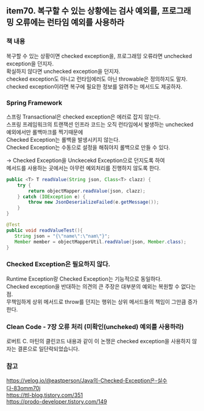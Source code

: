 ## item70. 복구할 수 있는 상황에는 검사 예외를, 프로그래밍 오류에는 런타임 예외를 사용하라

### 책 내용
복구할 수 있는 상황이면 checked exception을, 프로그래밍 오류라면 unchecked exception을 던지자.  
확실하지 않다면 unchecked exception을 던지자.  
checked exception도 아니고 런타임에러도 아닌 throwable은 정의하지도 말자.  
checked exception이라면 복구에 필요한 정보를 알려주는 메서드도 제공하자.  


### Spring Framework  
스프링 Transactional은 checked exception은 에러로 잡지 않는다.  
스프링 프레임워크의 트랜잭션 인프라 코드는 오직 런타임에서 발생하는 unchecked 예외에서만 롤백마크를 찍기때문에  
Checked Exception는 롤백을 발생시키지 않는다.  
Checked Exception는 수동으로 설정을 해줘야지 롤백으로 만들 수 있다.  

-> Checked Exception을 Unckecekd Exception으로 던지도록 하여  
메서드를 사용하는 곳에서는 아무런 예외처리를 진행하지 않도록 한다.  
~~~java
public <T> T readValue(String json, Class<T> clazz) {
	try {
		return objectMapper.readValue(json, clazz);
	} catch (IOException e) {
		throw new JsonDeserializeFailed(e.getMessage());
	}
}
~~~
~~~java
@Test
public void readValueTest(){
   String json = "{\"name\":\"nam\"}";
   Member member = objectMapperUtil.readValue(json, Member.class);
}
~~~


### Checked Exception은 필요하지 않다.  
Runtime Exception랑 Checked Exception는 기능적으로 동일하다.  
Checked exception을 반대하는 의견의 큰 주장은 대부분의 예외는 복원할 수 없다는 점.  
무책임하게 상위 메서드로 throw를 던지는 행위는 상위 메서드들의 책임이 그만큼 증가한다.  


### Clean Code - 7장 오류 처리 (미확인(uncheked) 예외를 사용하라)
로버트 C. 마틴의 클린코드 내용과 같이 이 논쟁은 checked exception을 사용하지 않자는 결론으로 일단락되었습니다.  



### 참고
https://velog.io/@eastperson/Java의-Checked-Exception은-실수다-83omm70j  
https://ttl-blog.tistory.com/351  
https://prodo-developer.tistory.com/149